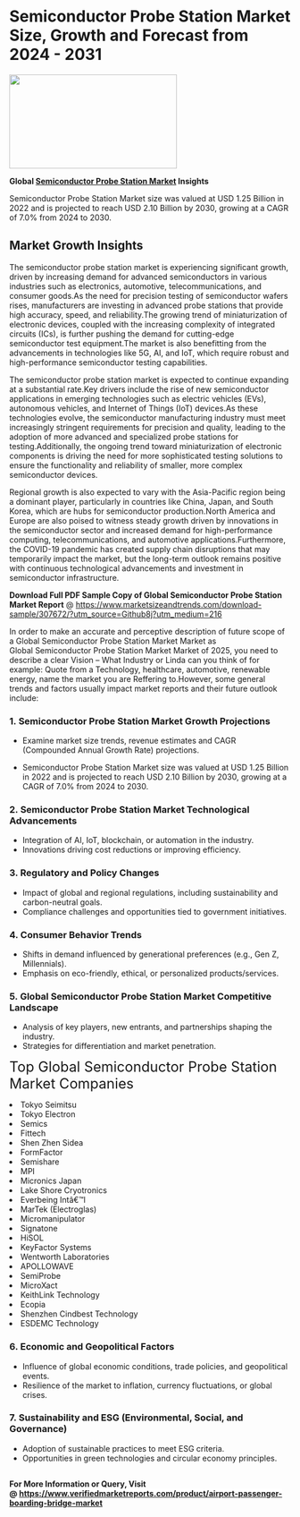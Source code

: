 <H1>Semiconductor Probe Station Market Size, Growth and Forecast from 2024 - 2031</H1><img class="aligncenter size-medium wp-image-584254" src="https://thirdeyenews.in/wp-content/uploads/2024/09/Global-Market-Research-300x168.jpeg" alt="" width="300" height="168" /><p><strong>Global&nbsp;<a href="https://www.marketsizeandtrends.com/download-sample/307672/?utm_source=Github8j?utm_medium=216">Semiconductor Probe Station Market</a> Insights</strong></p><p>Semiconductor Probe Station Market size was valued at USD 1.25 Billion in 2022 and is projected to reach USD 2.10 Billion by 2030, growing at a CAGR of 7.0% from 2024 to 2030.</p><p><h2>Market Growth Insights</h2> <p>The semiconductor probe station market is experiencing significant growth, driven by increasing demand for advanced semiconductors in various industries such as electronics, automotive, telecommunications, and consumer goods.As the need for precision testing of semiconductor wafers rises, manufacturers are investing in advanced probe stations that provide high accuracy, speed, and reliability.The growing trend of miniaturization of electronic devices, coupled with the increasing complexity of integrated circuits (ICs), is further pushing the demand for cutting-edge semiconductor test equipment.The market is also benefitting from the advancements in technologies like 5G, AI, and IoT, which require robust and high-performance semiconductor testing capabilities.</p> <p>The semiconductor probe station market is expected to continue expanding at a substantial rate.Key drivers include the rise of new semiconductor applications in emerging technologies such as electric vehicles (EVs), autonomous vehicles, and Internet of Things (IoT) devices.As these technologies evolve, the semiconductor manufacturing industry must meet increasingly stringent requirements for precision and quality, leading to the adoption of more advanced and specialized probe stations for testing.Additionally, the ongoing trend toward miniaturization of electronic components is driving the need for more sophisticated testing solutions to ensure the functionality and reliability of smaller, more complex semiconductor devices.</p> <p>Regional growth is also expected to vary with the Asia-Pacific region being a dominant player, particularly in countries like China, Japan, and South Korea, which are hubs for semiconductor production.North America and Europe are also poised to witness steady growth driven by innovations in the semiconductor sector and increased demand for high-performance computing, telecommunications, and automotive applications.Furthermore, the COVID-19 pandemic has created supply chain disruptions that may temporarily impact the market, but the long-term outlook remains positive with continuous technological advancements and investment in semiconductor infrastructure.</p> <p><span class=""><strong>Download Full PDF Sample Copy of Global Semiconductor Probe Station Market Report</strong> @ <a href="https://www.marketsizeandtrends.com/download-sample/307672/?utm_source=Github8j?utm_medium=216" target="_blank">https://www.marketsizeandtrends.com/download-sample/307672/?utm_source=Github8j?utm_medium=216</a></span></p><p>In order to make an accurate and perceptive description of future scope of a Global&nbsp;Semiconductor Probe Station Market Market as Global&nbsp;Semiconductor Probe Station Market Market of 2025, you need to describe a clear Vision &ndash; What Industry or Linda can you think of for example: Quote from a Technology, healthcare, automotive, renewable energy, name the market you are Reffering to.However, some general trends and factors usually impact market reports and their future outlook include:</p><h3>1.&nbsp;<strong>Semiconductor Probe Station Market Growth Projections</strong></h3><ul><li>Examine market size trends, revenue estimates and CAGR (Compounded Annual Growth Rate) projections.</li><li><p>Semiconductor Probe Station Market size was valued at USD 1.25 Billion in 2022 and is projected to reach USD 2.10 Billion by 2030, growing at a CAGR of 7.0% from 2024 to 2030.</p></li></ul><h3>2.&nbsp;<strong>Semiconductor Probe Station Market Technological Advancements</strong></h3><ul><li>Integration of AI, IoT, blockchain, or automation in the industry.</li><li>Innovations driving cost reductions or improving efficiency.</li></ul><h3>3.&nbsp;<strong>Regulatory and Policy Changes</strong></h3><ul><li>Impact of global and regional regulations, including sustainability and carbon-neutral goals.</li><li>Compliance challenges and opportunities tied to government initiatives.</li></ul><h3>4.&nbsp;<strong>Consumer Behavior Trends</strong></h3><ul><li>Shifts in demand influenced by generational preferences (e.g., Gen Z, Millennials).</li><li>Emphasis on eco-friendly, ethical, or personalized products/services.</li></ul><h3>5.&nbsp;<strong>Global Semiconductor Probe Station Market Competitive Landscape</strong></h3><ul><li>Analysis of key players, new entrants, and partnerships shaping the industry.</li><li>Strategies for differentiation and market penetration.</li></ul><p data-pm-slice="1 1 []"><span style="color: inherit; font-family: inherit; font-size: 25px;">Top Global Semiconductor Probe Station Market Companies</span></p><div class="" data-test-id=""><p><li>Tokyo Seimitsu</li><li> Tokyo Electron</li><li> Semics</li><li> Fittech</li><li> Shen Zhen Sidea</li><li> FormFactor</li><li> Semishare</li><li> MPI</li><li> Micronics Japan</li><li> Lake Shore Cryotronics</li><li> Everbeing Intâ€™l</li><li> MarTek (Electroglas)</li><li> Micromanipulator</li><li> Signatone</li><li> HiSOL</li><li> KeyFactor Systems</li><li> Wentworth Laboratories</li><li> APOLLOWAVE</li><li> SemiProbe</li><li> MicroXact</li><li> KeithLink Technology</li><li> Ecopia</li><li> Shenzhen Cindbest Technology</li><li> ESDEMC Technology</li></p></div><h3>6.&nbsp;<strong>Economic and Geopolitical Factors</strong></h3><ul><li>Influence of global economic conditions, trade policies, and geopolitical events.</li><li>Resilience of the market to inflation, currency fluctuations, or global crises.</li></ul><h3>7.&nbsp;<strong>Sustainability and ESG (Environmental, Social, and Governance)</strong></h3><ul><li>Adoption of sustainable practices to meet ESG criteria.</li><li>Opportunities in green technologies and circular economy principles.</li></ul><h2><strong style="font-size: 14px;">For More Information or Query, Visit @&nbsp;</strong><a style="background-color: #ffffff; font-size: 14px;" href="https://www.marketsizeandtrends.com/report/semiconductor-probe-station-market/" target="_blank">https://www.verifiedmarketreports.com/product/airport-passenger-boarding-bridge-market</a></h2>
